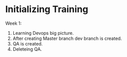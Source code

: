 Initializing Training
=====================

Week 1:
1. Learning Devops big picture.
2. After creating Master branch dev branch is created.
3. QA is created.
4. Deleteing QA.
